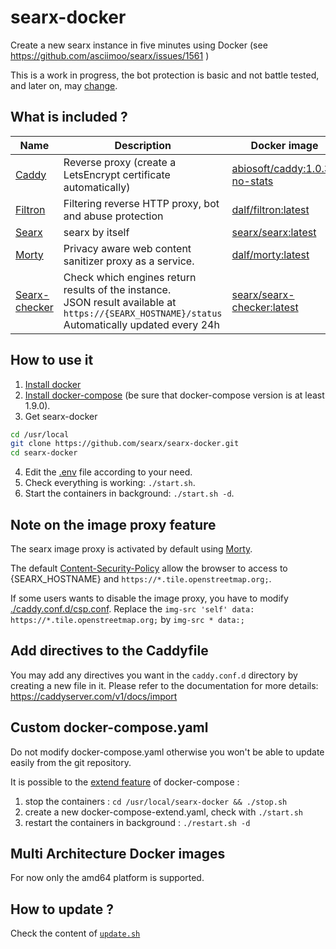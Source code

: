 # searx-docker

Create a new searx instance in five minutes using Docker (see https://github.com/asciimoo/searx/issues/1561 )

This is a work in progress, the bot protection is basic and not battle tested, and later on, may [change](https://github.com/unixfox/antibot-proxy).

## What is included ?

| Name | Description | Docker image | Dockerfile |
| -- | -- | -- | -- |
| [Caddy](https://github.com/caddyserver/caddy) | Reverse proxy (create a LetsEncrypt certificate automatically) | [abiosoft/caddy:1.0.3-no-stats](https://hub.docker.com/r/abiosoft/caddy) | [Dockerfile](https://github.com/abiosoft/caddy-docker/blob/master/Dockerfile-no-stats) |
| [Filtron](https://github.com/asciimoo/filtron) |  Filtering reverse HTTP proxy, bot and abuse protection | [dalf/filtron:latest](https://hub.docker.com/r/dalf/filtron) | See [asciimoo/filtron#4](https://github.com/asciimoo/filtron/pull/4) |
| [Searx](https://github.com/asciimoo/searx) | searx by itself | [searx/searx:latest](https://hub.docker.com/r/searx/searx) | [Dockerfile](https://github.com/searx/searx/blob/master/Dockerfile) |
| [Morty](https://github.com/asciimoo/morty) | Privacy aware web content sanitizer proxy as a service. | [dalf/morty:latest](https://hub.docker.com/r/dalf/morty) | [Dockerfile](https://github.com/dalf/morty/blob/master/Dockerfile) |
| [Searx-checker](https://github.com/searx/searx-checker) | Check which engines return results of the instance.<br>JSON result available at<br>```https://{SEARX_HOSTNAME}/status```<br>Automatically updated every 24h | [searx/searx-checker:latest](https://hub.docker.com/r/searx/searx-checker) | [Dockerfile](https://github.com/searx/searx-checker/blob/master/Dockerfile) |

## How to use it
1. [Install docker](https://docs.docker.com/install/)
2. [Install docker-compose](https://docs.docker.com/compose/install/) (be sure that docker-compose version is at least 1.9.0).
3. Get searx-docker
```sh
cd /usr/local
git clone https://github.com/searx/searx-docker.git
cd searx-docker
```
4. Edit the [.env](https://github.com/searx/searx-docker/blob/master/.env) file according to your need.
5. Check everything is working: ```./start.sh```.
6. Start the containers in background: ```./start.sh -d```.

## Note on the image proxy feature

The searx image proxy is activated by default using [Morty](https://github.com/asciimoo/morty).

The default [Content-Security-Policy](https://developer.mozilla.org/en-US/docs/Web/HTTP/Headers/Content-Security-Policy) allow the browser to access to {SEARX_HOSTNAME} and ```https://*.tile.openstreetmap.org;```.

If some users wants to disable the image proxy, you have to modify [./caddy.conf.d/csp.conf](https://github.com/searx/searx-docker/blob/master/caddy.conf.d/csp.conf). Replace the ```img-src 'self' data: https://*.tile.openstreetmap.org;``` by ```img-src * data:;```

## Add directives to the Caddyfile
You may add any directives you want in the ```caddy.conf.d``` directory by creating a new file in it.
Please refer to the documentation for more details: https://caddyserver.com/v1/docs/import

## Custom docker-compose.yaml

Do not modify docker-compose.yaml otherwise you won't be able to update easily from the git repository.

It is possible to the [extend feature](https://docs.docker.com/compose/extends/) of docker-compose :
1. stop the containers : ```cd /usr/local/searx-docker && ./stop.sh```
2. create a new docker-compose-extend.yaml, check with ```./start.sh```
3. restart the containers in background : ```./restart.sh -d```

## Multi Architecture Docker images

For now only the amd64 platform is supported.

## How to update ?

Check the content of [```update.sh```](https://github.com/searx/searx-docker/blob/master/update.sh)
